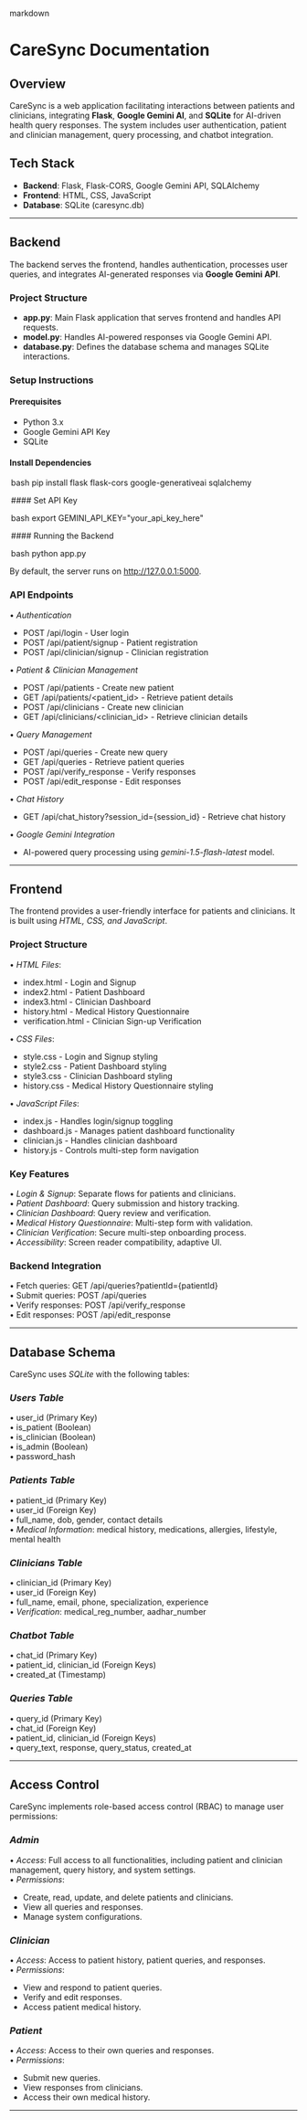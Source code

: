 markdown
# CareSync Documentation

## Overview  
CareSync is a web application facilitating interactions between patients and clinicians, integrating **Flask**, **Google Gemini AI**, and **SQLite** for AI-driven health query responses. The system includes user authentication, patient and clinician management, query processing, and chatbot integration.

## Tech Stack  
- **Backend**: Flask, Flask-CORS, Google Gemini API, SQLAlchemy  
- **Frontend**: HTML, CSS, JavaScript  
- **Database**: SQLite (caresync.db)  

---

## Backend  
The backend serves the frontend, handles authentication, processes user queries, and integrates AI-generated responses via **Google Gemini API**.

### Project Structure  
- **app.py**: Main Flask application that serves frontend and handles API requests.
- **model.py**: Handles AI-powered responses via Google Gemini API.
- **database.py**: Defines the database schema and manages SQLite interactions.

### Setup Instructions  
#### Prerequisites  
- Python 3.x  
- Google Gemini API Key  
- SQLite  

#### Install Dependencies  

 ⁠bash
pip install flask flask-cors google-generativeai sqlalchemy


⁠ #### Set API Key  

 ⁠bash
export GEMINI_API_KEY="your_api_key_here"


⁠ #### Running the Backend  

 ⁠bash
python app.py


By default, the server runs on http://127.0.0.1:5000.

### API Endpoints  
•⁠  ⁠*Authentication*  
  - POST /api/login - User login  
  - POST /api/patient/signup - Patient registration  
  - POST /api/clinician/signup - Clinician registration  

•⁠  ⁠*Patient & Clinician Management*  
  - POST /api/patients - Create new patient  
  - GET /api/patients/<patient_id> - Retrieve patient details  
  - POST /api/clinicians - Create new clinician  
  - GET /api/clinicians/<clinician_id> - Retrieve clinician details  

•⁠  ⁠*Query Management*  
  - POST /api/queries - Create new query  
  - GET /api/queries - Retrieve patient queries  
  - POST /api/verify_response - Verify responses  
  - POST /api/edit_response - Edit responses  

•⁠  ⁠*Chat History*  
  - GET /api/chat_history?session_id={session_id} - Retrieve chat history  

•⁠  ⁠*Google Gemini Integration*  
  - AI-powered query processing using *gemini-1.5-flash-latest* model.

---

## Frontend  
The frontend provides a user-friendly interface for patients and clinicians. It is built using *HTML, CSS, and JavaScript*.

### Project Structure  
•⁠  ⁠*HTML Files*:  
  - index.html - Login and Signup  
  - index2.html - Patient Dashboard  
  - index3.html - Clinician Dashboard  
  - history.html - Medical History Questionnaire  
  - verification.html - Clinician Sign-up Verification  

•⁠  ⁠*CSS Files*:  
  - style.css - Login and Signup styling  
  - style2.css - Patient Dashboard styling  
  - style3.css - Clinician Dashboard styling  
  - history.css - Medical History Questionnaire styling  

•⁠  ⁠*JavaScript Files*:  
  - index.js - Handles login/signup toggling  
  - dashboard.js - Manages patient dashboard functionality  
  - clinician.js - Handles clinician dashboard  
  - history.js - Controls multi-step form navigation  

### Key Features  
•⁠  ⁠*Login & Signup*: Separate flows for patients and clinicians.  
•⁠  ⁠*Patient Dashboard*: Query submission and history tracking.  
•⁠  ⁠*Clinician Dashboard*: Query review and verification.  
•⁠  ⁠*Medical History Questionnaire*: Multi-step form with validation.  
•⁠  ⁠*Clinician Verification*: Secure multi-step onboarding process.  
•⁠  ⁠*Accessibility*: Screen reader compatibility, adaptive UI.  

### Backend Integration  
•⁠  ⁠Fetch queries: GET /api/queries?patientId={patientId}  
•⁠  ⁠Submit queries: POST /api/queries  
•⁠  ⁠Verify responses: POST /api/verify_response  
•⁠  ⁠Edit responses: POST /api/edit_response  

---

## Database Schema  
CareSync uses *SQLite* with the following tables:

### *Users Table*  
•⁠  ⁠user_id (Primary Key)  
•⁠  ⁠is_patient (Boolean)  
•⁠  ⁠is_clinician (Boolean)  
•⁠  ⁠is_admin (Boolean)  
•⁠  ⁠password_hash  

### *Patients Table*  
•⁠  ⁠patient_id (Primary Key)  
•⁠  ⁠user_id (Foreign Key)  
•⁠  ⁠full_name, dob, gender, contact details  
•⁠  ⁠*Medical Information*: medical history, medications, allergies, lifestyle, mental health  

### *Clinicians Table*  
•⁠  ⁠clinician_id (Primary Key)  
•⁠  ⁠user_id (Foreign Key)  
•⁠  ⁠full_name, email, phone, specialization, experience  
•⁠  ⁠*Verification*: medical_reg_number, aadhar_number  

### *Chatbot Table*  
•⁠  ⁠chat_id (Primary Key)  
•⁠  ⁠patient_id, clinician_id (Foreign Keys)  
•⁠  ⁠created_at (Timestamp)  

### *Queries Table*  
•⁠  ⁠query_id (Primary Key)  
•⁠  ⁠chat_id (Foreign Key)  
•⁠  ⁠patient_id, clinician_id (Foreign Keys)  
•⁠  ⁠query_text, response, query_status, created_at  

---

## Access Control  
CareSync implements role-based access control (RBAC) to manage user permissions:

### *Admin*  
•⁠  ⁠*Access*: Full access to all functionalities, including patient and clinician management, query history, and system settings.  
•⁠  ⁠*Permissions*:  
  - Create, read, update, and delete patients and clinicians.  
  - View all queries and responses.  
  - Manage system configurations.  

### *Clinician*  
•⁠  ⁠*Access*: Access to patient history, patient queries, and responses.  
•⁠  ⁠*Permissions*:  
  - View and respond to patient queries.  
  - Verify and edit responses.  
  - Access patient medical history.  

### *Patient*  
•⁠  ⁠*Access*: Access to their own queries and responses.  
•⁠  ⁠*Permissions*:  
  - Submit new queries.  
  - View responses from clinicians.  
  - Access their own medical history.  

---
